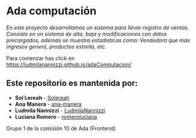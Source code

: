 # Ada computación

_En este proyecto desarrollamos un sistema para llevar registro de ventas. Consiste en un sistema de alta, baja y modificaciones con datos precargados, además se muestra estadísticas como: Vendedora que más ingresos generó, productos estrella, etc._

Para comenzar has click en https://ludmilanannizzi.github.io/adaComputacion/

## Este repositorio es mantenida por: 
* **Sol Lereah** - [Solereah]( https://github.com/Solereah)
* **Ana Manera** - [ana-manera](https://github.com/ana-manera)
* **Ludmila Nannizzi** - [LudmilaNannizzi]( https://github.com/LudmilaNannizzi)
* **Luciana Romero** - [romeroluciana]( https://github.com/romeroluciana)

Grupo 1 de la comisión 10 de Ada (Frontend)
